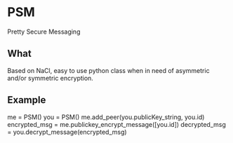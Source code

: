 # PSM
Pretty Secure Messaging

## What
Based on NaCl, easy to use python class when in need of asymmetric and/or symmetric encryption.

## Example

  me = PSM()
  you = PSM()
  me.add_peer(you.publicKey_string, you.id)
  encrypted_msg = me.publickey_encrypt_message([you.id])
  decrypted_msg = you.decrypt_message(encrypted_msg)

